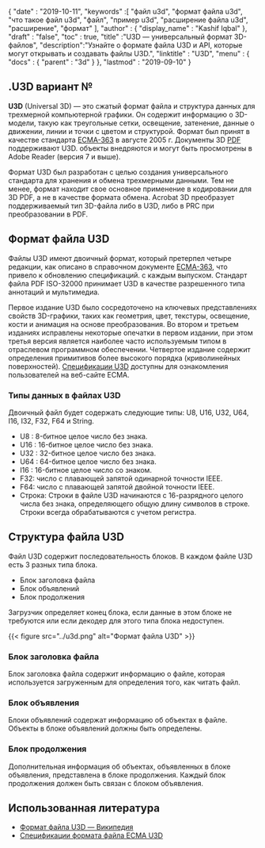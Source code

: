 {
  "date" : "2019-10-11",
  "keywords" :[ "файл u3d", "формат файла u3d", "что такое файл u3d", "файл", "пример u3d", "расширение файла u3d", "расширение", "формат" ],
  "author" : {
    "display_name" : "Kashif Iqbal"
},
  "draft" : "false",
  "toc" : true,
  "title" :"U3D — универсальный формат 3D-файлов",
  "description":"Узнайте о формате файла U3D и API, которые могут открывать и создавать файлы U3D.",
  "linktitle" : "U3D",
  "menu" : {
    "docs" : {
      "parent" : "3d"
}
},
  "lastmod" : "2019-09-10"
}

## .U3D вариант №

**U3D** (Universal 3D) — это сжатый формат файла и структура данных для трехмерной компьютерной графики. Он содержит информацию о 3D-модели, такую как треугольные сетки, освещение, затенение, данные о движении, линии и точки с цветом и структурой. Формат был принят в качестве стандарта [ECMA-363](https://www.ecma-international.org/publications-and-standards/standards/ecma-363/) в августе 2005 г. Документы 3D [PDF](/ru/pdf/) поддерживают U3D. объекты внедряются и могут быть просмотрены в Adobe Reader (версия 7 и выше).

Формат U3D был разработан с целью создания универсального стандарта для хранения и обмена трехмерными данными. Тем не менее, формат находит свое основное применение в кодировании для 3D PDF, а не в качестве формата обмена. Acrobat 3D преобразует поддерживаемый тип 3D-файла либо в U3D, либо в PRC при преобразовании в PDF.

## Формат файла U3D

Файлы U3D имеют двоичный формат, который претерпел четыре редакции, как описано в справочном документе [ECMA-363](https://www.ecma-international.org/publications-and-standards/standards/ecma-363/), что привело к обновлению спецификаций. с каждым выпуском. Стандарт файла PDF ISO-32000 принимает U3D в качестве разрешенного типа аннотаций и мультимедиа.

Первое издание U3D было сосредоточено на ключевых представлениях свойств 3D-графики, таких как геометрия, цвет, текстуры, освещение, кости и анимация на основе преобразования. Во втором и третьем изданиях исправлены некоторые опечатки в первом издании, при этом третья версия является наиболее часто используемым типом в отраслевом программном обеспечении. Четвертое издание содержит определения примитивов более высокого порядка (криволинейных поверхностей). [Спецификации U3D](https://www.ecma-international.org/publications-and-standards/standards/ecma-363/) доступны для ознакомления пользователей на веб-сайте ECMA.

### Типы данных в файлах U3D

Двоичный файл будет содержать следующие типы: U8, U16, U32, U64, I16, I32, F32, F64 и String.

* U8 : 8-битное целое число без знака.
* U16 : 16-битное целое число без знака.
* U32 : 32-битное целое число без знака.
* U64 : 64-битное целое число без знака.
* I16 : 16-битное целое число со знаком.
* F32: число с плавающей запятой одинарной точности IEEE.
* F64: число с плавающей запятой двойной точности IEEE.
* Строка: Строки в файле U3D начинаются с 16-разрядного целого числа без знака, определяющего общую длину символов в строке. Строки всегда обрабатываются с учетом регистра.

## Структура файла U3D

Файл U3D содержит последовательность блоков. В каждом файле U3D есть 3 разных типа блока.

* Блок заголовка файла
* Блок объявлений
* Блок продолжения

Загрузчик определяет конец блока, если данные в этом блоке не требуются или если декодер для этого типа блока недоступен.

{{< figure src="../u3d.png" alt="Формат файла U3D" >}}

### Блок заголовка файла
Блок заголовка файла содержит информацию о файле, которая используется загруженным для определения того, как читать файл.

### Блок объявления

Блоки объявлений содержат информацию об объектах в файле. Объекты в блоке объявлений должны быть определены.

### Блок продолжения

Дополнительная информация об объектах, объявленных в блоке объявления, представлена в блоке продолжения. Каждый блок продолжения должен быть связан с блоком объявления.


## Использованная литература ##

* [Формат файла U3D — Википедия](https://en.wikipedia.org/wiki/Universal_3D)
* [Спецификации формата файла ECMA U3D](https://www.ecma-international.org/publications/standards/Ecma-363.htm)

